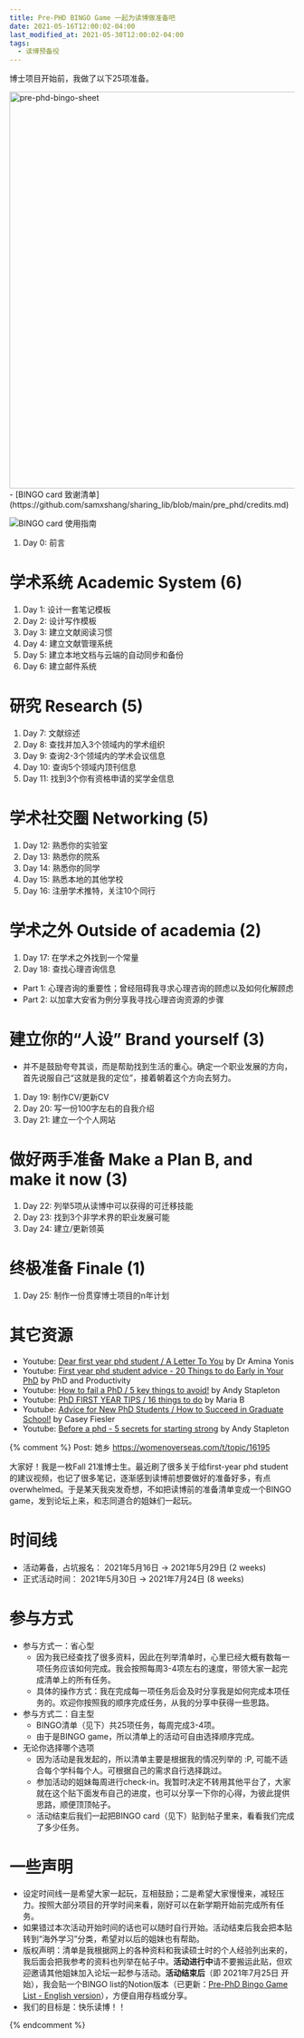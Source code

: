 ```yaml
---
title: Pre-PHD BINGO Game 一起为读博做准备吧
date: 2021-05-16T12:00:02-04:00
last_modified_at: 2021-05-30T12:00:02-04:00
tags:
  - 读博预备役
---
```


博士项目开始前，我做了以下25项准备。

<!--more-->
<img src="https://raw.githubusercontent.com/samxshang/sharing_lib/main/pre_phd/bingo%20sheet_0522.png" alt="pre-phd-bingo-sheet" width="700"/>
- [BINGO card 致谢清单](https://github.com/samxshang/sharing_lib/blob/main/pre_phd/credits.md)

![BINGO card 使用指南](https://raw.githubusercontent.com/samxshang/sharing_lib/main/pre_phd/bingo_instru.png)

1. Day 0: 前言

# 学术系统 Academic System (6)

1. Day 1: 设计一套笔记模板
2. Day 2: 设计写作模板
3. Day 3: 建立文献阅读习惯
4. Day 4: 建立文献管理系统
5. Day 5: 建立本地文档与云端的自动同步和备份
6. Day 6: 建立邮件系统

# 研究 Research (5)

1. Day 7: 文献综述
2. Day 8: 查找并加入3个领域内的学术组织
3. Day 9: 查询2-3个领域内的学术会议信息
4. Day 10: 查询5个领域内顶刊信息
5. Day 11: 找到3个你有资格申请的奖学金信息

# 学术社交圈 Networking (5)

1. Day 12: 熟悉你的实验室
2. Day 13: 熟悉你的院系
3. Day 14: 熟悉你的同学
4. Day 15: 熟悉本地的其他学校
5. Day 16: 注册学术推特，关注10个同行

# 学术之外 Outside of academia (2)

1. Day 17: 在学术之外找到一个常量
2. Day 18: 查找心理咨询信息
-   Part 1: 心理咨询的重要性；曾经阻碍我寻求心理咨询的顾虑以及如何化解顾虑
-   Part 2: 以加拿大安省为例分享我寻找心理咨询资源的步骤

# 建立你的“人设” Brand yourself (3)
-   并不是鼓励夸夸其谈，而是帮助找到生活的重心。确定一个职业发展的方向，首先说服自己“这就是我的定位”，接着朝着这个方向去努力。

1. Day 19: 制作CV/更新CV
2. Day 20: 写一份100字左右的自我介绍
3. Day 21: 建立一个个人网站

# 做好两手准备 Make a Plan B, and make it now (3)

1. Day 22: 列举5项从读博中可以获得的可迁移技能
2. Day 23: 找到3个非学术界的职业发展可能
3. Day 24: 建立/更新领英

# 终极准备 Finale (1)

1. Day 25: 制作一份贯穿博士项目的n年计划

# 其它资源
- Youtube: [Dear first year phd student / A Letter To You](https://youtu.be/Q8Fym9UiOTE) by Dr Amina Yonis
- Youtube: [First year phd student advice - 20 Things to do Early in Your PhD](https://youtu.be/JNR08AQykXE) by PhD and Productivity
- Youtube: [How to fail a PhD / 5 key things to avoid!](https://youtu.be/Uclo52y8Uyo) by Andy Stapleton
- Youtube: [PhD FIRST YEAR TIPS / 16 things to do](https://youtu.be/_wQ_vFp9oV0) by Maria B
- Youtube: [Advice for New PhD Students / How to Succeed in Graduate School!](https://youtu.be/Hh5b5wZzgBA) by Casey Fiesler
- Youtube: [Before a phd - 5 secrets for starting strong](https://youtu.be/sdp3WeJi-5Q) by Andy Stapleton

{% comment %}
Post: 她乡 https://womenoverseas.com/t/topic/16195

大家好！我是一枚Fall 21准博士生。最近刷了很多关于给first-year phd student的建议视频，也记了很多笔记，逐渐感到读博前想要做好的准备好多，有点overwhelmed。于是某天我突发奇想，不如把读博前的准备清单变成一个BINGO game，发到论坛上来，和志同道合的姐妹们一起玩。

# 时间线

-   活动筹备，占坑报名： 2021年5月16日 →  2021年5月29日 (2 weeks)
-   正式活动时间： 2021年5月30日 →  2021年7月24日 (8 weeks)

# 参与方式

-   参与方式一：省心型
    -   因为我已经查找了很多资料，因此在列举清单时，心里已经大概有数每一项任务应该如何完成。我会按照每周3-4项左右的速度，带领大家一起完成清单上的所有任务。
    -   具体的操作方式：我在完成每一项任务后会及时分享我是如何完成本项任务的。欢迎你按照我的顺序完成任务，从我的分享中获得一些思路。
-   参与方式二：自主型
    -   BINGO清单（见下）共25项任务，每周完成3-4项。
    -   由于是BINGO game，所以清单上的活动可自由选择顺序完成。
-   无论你选择哪个选项
    -   因为活动是我发起的，所以清单主要是根据我的情况列举的 :P, 可能不适合每个学科每个人。可根据自己的需求自行选择跳过。
    -   参加活动的姐妹每周进行check-in。我暂时决定不转用其他平台了，大家就在这个贴下面发布自己的进度，也可以分享一下你的心得，为彼此提供思路，顺便顶顶帖子。
    -   活动结束后我们一起把BINGO card（见下）贴到帖子里来，看看我们完成了多少任务。

# 一些声明

-   设定时间线一是希望大家一起玩，互相鼓励；二是希望大家慢慢来，减轻压力。按照大部分项目的开学时间来看，刚好可以在新学期开始前完成所有任务。
-   如果错过本次活动开始时间的话也可以随时自行开始。活动结束后我会把本贴转到“海外学习”分类，希望对以后的姐妹也有帮助。
-   版权声明：清单是我根据网上的各种资料和我读硕士时的个人经验列出来的，我后面会把我参考的资料也列举在帖子中。**活动进行中**请不要搬运此贴，但欢迎邀请其他姐妹加入论坛一起参与活动。**活动结束后**（即  2021年7月25日 开始），我会贴一个BINGO list的Notion版本（已更新：[Pre-PhD Bingo Game List - English version](https://samxshang.github.io/resources/pre-phd-bingo-game-eng/)），方便自用存档或分享。
-   我们的目标是：快乐读博！！

{% endcomment %}